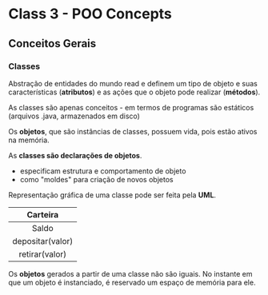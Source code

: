 # Class 3 - POO Concepts

## Conceitos Gerais

### Classes
Abstração de entidades do mundo read e definem um tipo de  objeto
e suas características (**atributos**) e as ações que o objeto pode
realizar (**métodos**).

As classes são apenas conceitos - em termos de programas são estáticos (arquivos .java, armazenados em disco)

Os **objetos**, que são instâncias de classes, possuem vida, pois
estão ativos na memória.

As **classes são declarações de objetos**.

 * especificam estrutura e comportamento de objeto
 * como "moldes" para criação de novos objetos

Representação gráfica de uma classe pode ser feita pela **UML**.

| Carteira          |
|:----------:       |
|Saldo              | - atributo
|depositar(valor)   | - método
|retirar(valor)     | - método

Os **objetos** gerados a partir de uma classe não são iguais. No instante em que um objeto é instanciado, é reservado um espaço de memória para ele.